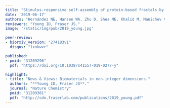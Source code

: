 ```yaml
---
title: "Stimulus-responsive self-assembly of protein-based fractals by computational design."
date: '2019-06-17'
authors: "Hernández NE, Hansen WA, Zhu D, Shea ME, Khalid M, Manichev V, Putnins M, Chen M, Dodge AG, Yang L, Marrero-Berríos I, Banal M, Rechani P, Gustafsson T, Feldman LC, Lee SH, Wackett LP, Dai W, Khare SD."
reviewers: "Young ID, Fraser JS."
image: '/static/img/pub/2019_young.jpg'

peer-review:
- biorxiv_version: "274183v1"
  disqus: "1xokwvr"

published:
- pmid: "31209296"
  pdf: "https://doi.org/10.1038/s41557-019-0277-y"

highlight:
- title: "News & Views: Biomaterials in non-integer dimensions."
  authors: "**Young ID, Fraser JS**."
  journal: "Nature Chemistry"
  pmid: "31209301"
  pdf: "http://cdn.fraserlab.com/publications/2019_young.pdf"
---
```

